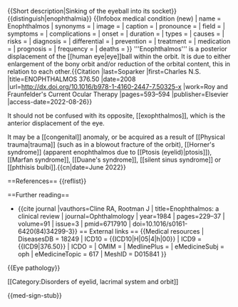 {{Short description|Sinking of the eyeball into its socket}}
{{distinguish|enophthalmia}}
{{Infobox medical condition (new)
| name            = Enophthalmos
| synonyms        =
| image           =
| caption         =
| pronounce       =
| field           =
| symptoms        =
| complications   =
| onset           =
| duration        =
| types           =
| causes          =
| risks           =
| diagnosis       =
| differential    =
| prevention      =
| treatment       =
| medication      =
| prognosis       =
| frequency       =
| deaths          =
}}
'''Enophthalmos''' is a posterior displacement of the [[human eye|eye]]ball within the orbit. It is due to either enlargement of the bony orbit and/or reduction of the orbital content, this in relation to each other.<ref>{{Citation |last=Soparker |first=Charles N.S. |title=ENOPHTHALMOS 376.50 |date=2008 |url=http://dx.doi.org/10.1016/b978-1-4160-2447-7.50325-x |work=Roy and Fraunfelder's Current Ocular Therapy |pages=593–594 |publisher=Elsevier |access-date=2022-08-26}}</ref>

It should not be confused with its opposite, [[exophthalmos]], which is the anterior displacement of the eye.

It may be a [[congenital]] anomaly, or be acquired as a result of [[Physical trauma|trauma]] (such as in a blowout fracture of the orbit), [[Horner's syndrome]] (apparent enophthalmos due to [[Ptosis (eyelid)|ptosis]]), [[Marfan syndrome]], [[Duane's syndrome]], [[silent sinus syndrome]] or [[phthisis bulbi]].{{cn|date=June 2022}}

==References==
{{reflist}}

==Further reading==
* {{cite journal |vauthors=Cline RA, Rootman J | title=Enophthalmos: a clinical review | journal=Ophthalmology | year=1984 | pages=229–37 | volume=91 | issue=3 | pmid=6717910 | doi=10.1016/s0161-6420(84)34299-3}}
== External links ==
{{Medical resources
|  DiseasesDB      = 18249 
|  ICD10           = {{ICD10|H|05|4|h|00}} 
|  ICD9            = {{ICD9|376.50}} 
|  ICDO            = 
|  OMIM            = 
|  MedlinePlus     = 
|  eMedicineSubj   = oph 
|  eMedicineTopic  = 617 
|  MeshID          = D015841
}}

{{Eye pathology}}

[[Category:Disorders of eyelid, lacrimal system and orbit]]


{{med-sign-stub}}